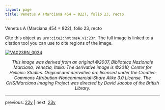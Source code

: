 ```yaml
---
layout: page
title: Venetus A (Marciana 454 = 822), folio 23, recto
---
```


Venetus A (Marciana 454 = 822), folio 23, recto

Cite this object as `urn:cite2:hmt:msA.v1:23r`.  The full image is linked to a citation tool you can use to cite regions of the image.

[![VA023RN_0024](http://www.homermultitext.org/iipsrv?IIIF=/project/homer/pyramidal/deepzoom/hmt/vaimg/2017a/VA023RN_0024.tif/full/800,/0/default.jpg)](http://www.homermultitext.org/ict2/?urn=urn:cite2:hmt:vaimg.2017a:VA023RN_0024) 

<p style="text-align: center; font-style: italic;">This image was derived from an original ©2007, Biblioteca Nazionale Marciana, Venezia, Italia. The derivative image is ©2010, Center for Hellenic Studies. Original and derivative are licensed under the Creative Commons Attribution-Noncommercial-Share Alike 3.0 License. The CHS/Marciana Imaging Project was directed by David Jacobs of the British Library.</p>

---

previous: [22v](../22v/) | next: [23v](../23v/)